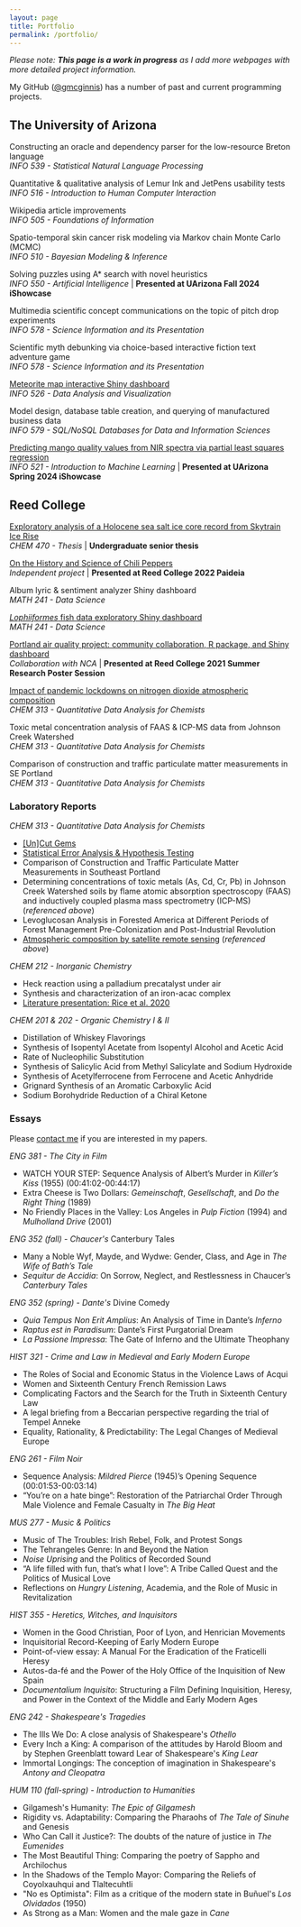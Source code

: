 ```yaml
---
layout: page
title: Portfolio
permalink: /portfolio/
---
```


<!-- ## Projects & Essays -->
<i>Please note: **This page is a work in progress** as I add more webpages with more detailed project information.</i>

My GitHub ([@gmcginnis](https://github.com/gmcginnis)) has a number of past and current programming projects.

## The University of Arizona

Constructing an oracle and dependency parser for the low-resource Breton language  
<i>INFO 539 - Statistical Natural Language Processing</i>

Quantitative & qualitative analysis of Lemur Ink and JetPens usability tests  
<i>INFO 516 - Introduction to Human Computer Interaction</i>

Wikipedia article improvements  
<i>INFO 505 - Foundations of Information</i>

Spatio-temporal skin cancer risk modeling via Markov chain Monte Carlo (MCMC)  
<i>INFO 510 - Bayesian Modeling & Inference</i>

Solving puzzles using A* search with novel heuristics  
<i>INFO 550 - Artificial Intelligence</i> | <b>Presented at UArizona Fall 2024 iShowcase</b>

Multimedia scientific concept communications on the topic of pitch drop experiments  
<i>INFO 578 - Science Information and its Presentation</i>

Scientific myth debunking via choice-based interactive fiction text adventure game  
<i>INFO 578 - Science Information and its Presentation</i>

<a href = "/2024/05/06/meteorites.html">Meteorite map interactive Shiny dashboard</a>  
<i>INFO 526 - Data Analysis and Visualization</i>

Model design, database table creation, and querying of manufactured business data  
<i>INFO 579 - SQL/NoSQL Databases for Data and Information Sciences</i>

<a href = "/2024/05/01/mangoes.html">Predicting mango quality values from NIR spectra via partial least squares regression</a>  
<i>INFO 521 - Introduction to Machine Learning</i> | <b>Presented at UArizona Spring 2024 iShowcase</b>


## Reed College

<!-- Exploratory analysis of a Holocene sea salt ice core record from Skytrain Ice Rise   -->
<a href = "/2022/04/28/ice-ice-baby.html">Exploratory analysis of a Holocene sea salt ice core record from Skytrain Ice Rise</a>  
<i>CHEM 470 - Thesis</i> | <b>Undergraduate senior thesis</b>

<a href = "/2022/01/20/paideia-peppers.html">On the History and Science of Chili Peppers</a>  
<i>Independent project</i> | <b>Presented at Reed College 2022 Paideia</b>

Album lyric & sentiment analyzer Shiny dashboard  
<i>MATH 241 - Data Science</i>

<!-- <i>Lophiiformes</i> fish data exploratory Shiny dashboard   -->
<a href = "/2021/04/09/fish-dash.html"><i>Lophiiformes</i> fish data exploratory Shiny dashboard</a>  
<i>MATH 241 - Data Science</i>

<!-- Portland air quality project: community collaboration, R package, and Shiny dashboard   -->
<a href = "/2021/09/03/stad-final.html">Portland air quality project: community collaboration, R package, and Shiny dashboard</a>  
<i>Collaboration with NCA</i> | <b>Presented at Reed College 2021 Summer Research Poster Session</b>

<!-- Impact of pandemic lockdowns on nitrogen dioxide atmospheric composition   -->
<a href = "/2020/12/06/city-no2.html">Impact of pandemic lockdowns on nitrogen dioxide atmospheric composition</a>  
<i>CHEM 313 - Quantitative Data Analysis for Chemists</i>

Toxic metal concentration analysis of FAAS & ICP-MS data from Johnson Creek Watershed  
<i>CHEM 313 - Quantitative Data Analysis for Chemists</i>

Comparison of construction and traffic particulate matter measurements in SE Portland  
<i>CHEM 313 - Quantitative Data Analysis for Chemists</i>



<!-- ### Reed College

### Undergraduate Senior Thesis
_Exploratory Analysis of a Holocene Sea Salt Ice Core Record from Skytrain Ice Rise, Antarctica_  
(<i>fall 2021 – spring 2022</i>)

### Paideia Class  
<a href="/2022/01/20/paideia-peppers.html">On the History and Science of Chili Peppers</a>    
(<i>December 2021 – January 2022</i>)  

## Data Visualization

My GitHub ([@gmcginnis](https://github.com/gmcginnis)) has a number of past and current programming projects.

### Spatio-temporal exploration of low-cost air quality monitors
View and install the <code>AirVizR</code> package [here](https://github.com/gmcginnis/AirVizR).  
Use the <code>AirVizViewR</code> dashboard via my shinyapps.io host [here](https://gmcginnis.shinyapps.io/airvizviewr/) or by local install [here](https://github.com/gmcginnis/AirVizViewR). -->

<!--
### Visualizing Album Lyrics
Learn more about the Shiny dashboard here.  
-->

<!-- ### Exploring _Lophiiformes_ fish data
Learn more about the <code>FishDash</code> Shiny dashboard <a href = "/2021/04/09/fish-dash.html">here</a>.  
Use the dashboard via my shinyapps.io host [here](https://gmcginnis.shinyapps.io/FishDash/) or by local install [here](https://github.com/gmcginnis/FishDash). -->

### Laboratory Reports

<!-- ### Chemistry -->
<!-- * <b>Quantitative Data Analysis</b> (fall 2020) -->
<i>CHEM 313 - Quantitative Data Analysis for Chemists</i>  
+ <a href = "/2020/09/11/gems.html">\[Un\]Cut Gems</a>
+ <a href = "/2020/09/18/stat-error.html">Statistical Error Analysis & Hypothesis Testing</a>
+ Comparison of Construction and Traffic Particulate Matter Measurements in Southeast Portland
+ Determining concentrations of toxic metals (As, Cd, Cr, Pb) in Johnson Creek Watershed soils by flame atomic absorption spectroscopy (FAAS) and inductively coupled plasma mass spectrometry (ICP-MS) (<i>referenced above</i>)
+ Levoglucosan Analysis in Forested America at Different Periods of Forest Management Pre-Colonization and Post-Industrial Revolution
+ <a href = "/2020/12/06/city-no2.html">Atmospheric composition by satellite remote sensing</a> (<i>referenced above</i>)
<!-- * <b>Inorganic</b> (spring 2020) -->

<i>CHEM 212 - Inorganic Chemistry</i>
+ Heck reaction using a palladium precatalyst under air
+ Synthesis and characterization of an iron-acac complex
+ <a href = "/2020/03/06/ichem-presentation.html">Literature presentation: Rice et al. 2020</a>
<!-- * <b>Organic</b> (fall 2019 – spring 2020) -->

<i>CHEM 201 & 202 - Organic Chemistry I & II</i>
+ Distillation of Whiskey Flavorings
+ Synthesis of Isopentyl Acetate from Isopentyl Alcohol and Acetic Acid
+ Rate of Nucleophilic Substitution
+ Synthesis of Salicylic Acid from Methyl Salicylate and Sodium Hydroxide
+ Synthesis of Acetylferrocene from Ferrocene and Acetic Anhydride
+ Grignard Synthesis of an Aromatic Carboxylic Acid
+ Sodium Borohydride Reduction of a Chiral Ketone  

<!-- ### Chemistry
<!-- * <b>Quantitative Data Analysis</b> (fall 2020) -->
<!-- * <i>CHEM 313 - Quantitative Data Analysis</i>
    + <a href = "/2020/09/11/gems.html">\[Un\]Cut Gems</a>
    + <a href = "/2020/09/18/stat-error.html">Statistical Error Analysis & Hypothesis Testing</a>
    + Comparison of Construction and Traffic Particulate Matter Measurements in Southeast Portland
    + Determining concentrations of toxic metals (As, Cd, Cr, Pb) in Johnson Creek Watershed soils by flame atomic absorption spectroscopy (FAAS) and inductively coupled plasma mass spectrometry (ICP-MS)
    + Levoglucosan Analysis in Forested America at Different Periods of Forest Management Pre-Colonization and Post-Industrial Revolution
    + <a href = "/2020/12/06/city-no2.html">Atmospheric composition by satellite remote sensing</a>
<!-- * <b>Inorganic</b> (spring 2020) -->
<!-- * <b>Inorganic</b>
    + Heck reaction using a palladium precatalyst under air
    + Synthesis and characterization of an iron-acac complex
<!-- * <b>Organic</b> (fall 2019 – spring 2020) -->
<!-- * <b>Organic</b>
    + Distillation of Whiskey Flavorings
    + Synthesis of Isopentyl Acetate from Isopentyl Alcohol and Acetic Acid
    + Rate of Nucleophilic Substitution
    + Synthesis of Salicylic Acid from Methyl Salicylate and Sodium Hydroxide
    + Synthesis of Acetylferrocene from Ferrocene and Acetic Anhydride
    + Grignard Synthesis of an Aromatic Carboxylic Acid
    + Sodium Borohydride Reduction of a Chiral Ketone   -->

<!--
* Chemical Reactivity (spring 2019)
    + Phycocyanin Protein Stability
* Molecular Structure and Properties (fall 2018)
    + Discovering Beer’s Law
    + Spectrophotometric Analysis of Iron
    + Hydrogenation of Cooking Oils
-->

### Essays

Please [contact me](mailto:gillian.a.mcginnis@gmail.com) if you are interested in my papers.

<!-- * <b>The City in Film</b> (spring 2022) -->
<i>ENG 381 - The City in Film</i>
+ WATCH YOUR STEP: Sequence Analysis of Albert’s Murder in _Killer’s Kiss_ (1955) (00:41:02-00:44:17)
+ Extra Cheese is Two Dollars: _Gemeinschaft_, _Gesellschaft_, and _Do the Right Thing_ (1989)
+ No Friendly Places in the Valley: Los Angeles in _Pulp Fiction_ (1994) and _Mulholland Drive_ (2001)

<!-- * <b>Chaucer's _Canterbury Tales_</b> (fall 2021) -->
<i>ENG 352 (fall) - Chaucer's </i>Canterbury Tales
+ Many a Noble Wyf, Mayde, and Wydwe: Gender, Class, and Age in _The Wife of Bath’s Tale_
+ _Sequitur de Accidia_: On Sorrow, Neglect, and Restlessness in Chaucer’s _Canterbury Tales_

<!-- * <b>Dante's _Divine Comedy_</b> (spring 2021) -->
<i>ENG 352 (spring) - Dante's </i>Divine Comedy
+ _Quia Tempus Non Erit Amplius_: An Analysis of Time in Dante’s _Inferno_
+ _Raptus est in Paradisum_: Dante’s First Purgatorial Dream
+ _La Passione Impressa_: The Gate of Inferno and the Ultimate Theophany

<!-- * <b>Crime and Law in Medieval and Early Modern Europe</b> (spring 2021) -->
<i>HIST 321 - Crime and Law in Medieval and Early Modern Europe</i>
+ The Roles of Social and Economic Status in the Violence Laws of Acqui
+ Women and Sixteenth Century French Remission Laws
+ Complicating Factors and the Search for the Truth in Sixteenth Century Law
+ A legal briefing from a Beccarian perspective regarding the trial of Tempel Anneke
+ Equality, Rationality, & Predictability: The Legal Changes of Medieval Europe



<!--
### Archeology (spring 2022)
ANME 385 - Death & Burial
+ Case Study Evaluation: Meskell 1998
+ Case Study Evaluation: Ikram and Dodson 1998
+ Case Study Evaluation: Iezzi 2009
+ Case Study Evaluation: Redfern et al. 2017
-->

<!-- * <b>Film Noir</b> (fall 2020) -->
<i>ENG 261 - Film Noir</i>
+ Sequence Analysis: _Mildred Pierce_ (1945)’s Opening Sequence (00:01:53-00:03:14)
+ “You’re on a hate binge”: Restoration of the Patriarchal Order Through Male Violence and Female Casualty in _The Big Heat_

<!-- ### Music & Politics (fall 2020) -->
<i>MUS 277 - Music & Politics</i>
+ Music of The Troubles: Irish Rebel, Folk, and Protest Songs
+ The Tehrangeles Genre: In and Beyond the Nation
+ <i>Noise Uprising</i> and the Politics of Recorded Sound
+ “A life filled with fun, that’s what I love”: A Tribe Called Quest and the Politics of Musical Love
+ Reflections on <i>Hungry Listening</i>, Academia, and the Role of Music in Revitalization

<!-- ### History -->
<!-- * <b>Heretics, Witches, and Inquisitors</b> (spring 2020) -->
<i>HIST 355 - Heretics, Witches, and Inquisitors</i>
+ Women in the Good Christian, Poor of Lyon, and Henrician Movements
+ Inquisitorial Record-Keeping of Early Modern Europe
+ Point-of-view essay: A Manual For the Eradication of the Fraticelli Heresy
+ Autos-da-f&eacute; and the Power of the Holy Office of the Inquisition of New Spain
+ <i>Documentalium Inquisito</i>: Structuring a Film Defining Inquisition, Heresy, and Power in the Context of the Middle and Early Modern Ages

<!-- * <b>Shakespeare's Tragedies</b> (fall 2019) -->
<i>ENG 242 - Shakespeare's Tragedies</i>
+ The Ills We Do: A close analysis of Shakespeare's _Othello_
+ Every Inch a King: A comparison of the attitudes by Harold Bloom and by Stephen Greenblatt toward Lear of Shakespeare's _King Lear_
+ Immortal Longings: The conception of imagination in Shakespeare's _Antony and Cleopatra_

<i>HUM 110 (fall-spring) - Introduction to Humanities</i>
* Gilgamesh's Humanity: _The Epic of Gilgamesh_
* Rigidity vs. Adaptability: Comparing the Pharaohs of _The Tale of Sinuhe_ and Genesis
* Who Can Call it Justice?: The doubts of the nature of justice in _The Eumenides_
* The Most Beautiful Thing: Comparing the poetry of Sappho and Archilochus
* In the Shadows of the Templo Mayor: Comparing the Reliefs of Coyolxauhqui and Tlaltecuhtli
* "No es Optimista": Film as a critique of the modern state in Bu&ntilde;uel's _Los Olvidados_ (1950)
* As Strong as a Man: Women and the male gaze in _Cane_

<!--
### English
* <b>The City in Film</b> (spring 2022)
    + WATCH YOUR STEP: Sequence Analysis of Albert’s Murder in _Killer’s Kiss_ (1955) (00:41:02-00:44:17)
    + Extra Cheese is Two Dollars: _Gemeinschaft_, _Gesellschaft_, and _Do the Right Thing_ (1989)
    + No Friendly Places in the Valley: Los Angeles in _Pulp Fiction_ (1994) and _Mulholland Drive_ (2001)
* <b>Chaucer's _Canterbury Tales_</b> (fall 2021)
    + Many a Noble Wyf, Mayde, and Wydwe: Gender, Class, and Age in _The Wife of Bath’s Tale_
    + _Sequitur de Accidia_: On Sorrow, Neglect, and Restlessness in Chaucer’s _Canterbury Tales_
* <b>Dante's _Divine Comedy_</b> (spring 2021)
    + _Quia Tempus Non Erit Amplius_: An Analysis of Time in Dante’s _Inferno_
    + _Raptus est in Paradisum_: Dante’s First Purgatorial Dream
    + _La Passione Impressa_: The Gate of Inferno and the Ultimate Theophany
* <b>Film Noir</b> (fall 2020)
    + Sequence Analysis: _Mildred Pierce_ (1945)’s Opening Sequence (00:01:53-00:03:14)
    + “You’re on a hate binge”: Restoration of the Patriarchal Order Through Male Violence and Female Casualty in _The Big Heat_
* <b>Shakespeare's Tragedies</b> (fall 2019)
    + The Ills We Do: A close analysis of Shakespeare's _Othello_
    + Every Inch a King: A comparison of the attitudes by Harold Bloom and by Stephen Greenblatt toward Lear of Shakespeare's _King Lear_
    + Immortal Longings: The conception of imagination in Shakespeare's _Antony and Cleopatra_

<!--
### Archeology (spring 2022)
+ Case Study Evaluation: Meskell 1998
+ Case Study Evaluation: Ikram and Dodson 1998
+ Case Study Evaluation: Iezzi 2009
+ Case Study Evaluation: Redfern et al. 2017
-->
<!--
### History
* <b>Crime and Law in Medieval and Early Modern Europe</b> (spring 2021)
    + The Roles of Social and Economic Status in the Violence Laws of Acqui
    + Women and Sixteenth Century French Remission Laws
    + Complicating Factors and the Search for the Truth in Sixteenth Century Law
    + A legal briefing from a Beccarian perspective regarding the trial of Tempel Anneke
    + Equality, Rationality, & Predictability: The Legal Changes of Medieval Europe
* <b>Heretics, Witches, and Inquisitors</b> (spring 2020)
    + Women in the Good Christian, Poor of Lyon, and Henrician Movements
    + Inquisitorial Record-Keeping of Early Modern Europe
    + Point-of-view essay: A Manual For the Eradication of the Fraticelli Heresy
    + Autos-da-f&eacute; and the Power of the Holy Office of the Inquisition of New Spain
    + <i>Documentalium Inquisito</i>: Structuring a Film Defining Inquisition, Heresy, and Power in the Context of the Middle and Early Modern Ages

### Music & Politics (fall 2020)
+ Music of The Troubles: Irish Rebel, Folk, and Protest Songs
+ The Tehrangeles Genre: In and Beyond the Nation
+ <i>Noise Uprising</i> and the Politics of Recorded Sound
+ “A life filled with fun, that’s what I love”: A Tribe Called Quest and the Politics of Musical Love
+ Reflections on <i>Hungry Listening</i>, Academia, and the Role of Music in Revitalization

### Humanities (fall 2018 – spring 2019)
* Gilgamesh's Humanity: _The Epic of Gilgamesh_
* Rigidity vs. Adaptability: Comparing the Pharaohs of _The Tale of Sinuhe_ and Genesis
* Who Can Call it Justice?: The doubts of the nature of justice in _The Eumenides_
* The Most Beautiful Thing: Comparing the poetry of Sappho and Archilochus
* In the Shadows of the Templo Mayor: Comparing the Reliefs of Coyolxauhqui and Tlaltecuhtli
* "No es Optimista": Film as a critique of the modern state in Bu&ntilde;uel's _Los Olvidados_ (1950)
* As Strong as a Man: Women and the male gaze in _Cane_ -->
